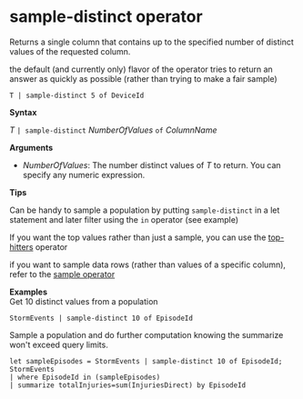 # sample-distinct operator

Returns a single column that contains up to the specified number of distinct values of the requested column. 

the default (and currently only) flavor of the operator tries to return an answer as quickly as possible (rather than trying to make a fair sample)

<!-- csl -->
```
T | sample-distinct 5 of DeviceId
```

**Syntax**

*T* `| sample-distinct` *NumberOfValues* `of` *ColumnName*

**Arguments**
* *NumberOfValues*: The number distinct values of *T* to return. You can specify any numeric expression.

**Tips**

 Can be handy to sample a population by putting `sample-distinct` in a let statement and later filter using the `in` operator (see example) 

 If you want the top values rather than just a sample, you can use the [top-hitters](tophittersoperator.md) operator 

 if you want to sample data rows (rather than values of a specific column), refer to the [sample operator](sampleoperator.md)

**Examples**  
Get 10 distinct values from a population
<!-- csl: https://help.kusto.windows.net:443/Samples -->
```
StormEvents | sample-distinct 10 of EpisodeId

```

Sample a population and do further computation knowing the summarize won't exceed query limits. 

<!-- csl: https://help.kusto.windows.net:443/Samples -->
```
let sampleEpisodes = StormEvents | sample-distinct 10 of EpisodeId;
StormEvents 
| where EpisodeId in (sampleEpisodes) 
| summarize totalInjuries=sum(InjuriesDirect) by EpisodeId
```
